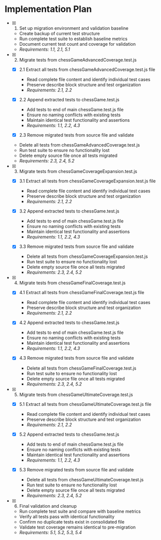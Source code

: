 # Implementation Plan

- [x] 1. Set up migration environment and validation baseline
  - Create backup of current test structure
  - Run complete test suite to establish baseline metrics
  - Document current test count and coverage for validation
  - _Requirements: 1.1, 2.1, 5.1_

- [x] 2. Migrate tests from chessGameAdvancedCoverage.test.js
  - [x] 2.1 Extract all tests from chessGameAdvancedCoverage.test.js file
    - Read complete file content and identify individual test cases
    - Preserve describe block structure and test organization
    - _Requirements: 2.1, 2.2_
  
  - [x] 2.2 Append extracted tests to chessGame.test.js
    - Add tests to end of main chessGame.test.js file
    - Ensure no naming conflicts with existing tests
    - Maintain identical test functionality and assertions
    - _Requirements: 1.1, 2.2, 4.3_
  
   - [x] 2.3 Remove migrated tests from source file and validate
    - Delete all tests from chessGameAdvancedCoverage.test.js
    - Run test suite to ensure no functionality lost
    - Delete empty source file once all tests migrated
    - _Requirements: 2.3, 2.4, 5.2_

- [x] 3. Migrate tests from chessGameCoverageExpansion.test.js
  - [x] 3.1 Extract all tests from chessGameCoverageExpansion.test.js file
    - Read complete file content and identify individual test cases
    - Preserve describe block structure and test organization
    - _Requirements: 2.1, 2.2_
  
  - [x] 3.2 Append extracted tests to chessGame.test.js
    - Add tests to end of main chessGame.test.js file
    - Ensure no naming conflicts with existing tests
    - Maintain identical test functionality and assertions
    - _Requirements: 1.1, 2.2, 4.3_
  
  - [x] 3.3 Remove migrated tests from source file and validate
    - Delete all tests from chessGameCoverageExpansion.test.js
    - Run test suite to ensure no functionality lost
    - Delete empty source file once all tests migrated
    - _Requirements: 2.3, 2.4, 5.2_

- [x] 4. Migrate tests from chessGameFinalCoverage.test.js
  - [x] 4.1 Extract all tests from chessGameFinalCoverage.test.js file
    - Read complete file content and identify individual test cases
    - Preserve describe block structure and test organization
    - _Requirements: 2.1, 2.2_
  
  - [x] 4.2 Append extracted tests to chessGame.test.js
    - Add tests to end of main chessGame.test.js file
    - Ensure no naming conflicts with existing tests
    - Maintain identical test functionality and assertions
    - _Requirements: 1.1, 2.2, 4.3_
  
  - [x] 4.3 Remove migrated tests from source file and validate
    - Delete all tests from chessGameFinalCoverage.test.js
    - Run test suite to ensure no functionality lost
    - Delete empty source file once all tests migrated
    - _Requirements: 2.3, 2.4, 5.2_

- [x] 5. Migrate tests from chessGameUltimateCoverage.test.js
  - [x] 5.1 Extract all tests from chessGameUltimateCoverage.test.js file
    - Read complete file content and identify individual test cases
    - Preserve describe block structure and test organization
    - _Requirements: 2.1, 2.2_
  
  - [x] 5.2 Append extracted tests to chessGame.test.js
    - Add tests to end of main chessGame.test.js file
    - Ensure no naming conflicts with existing tests
    - Maintain identical test functionality and assertions
    - _Requirements: 1.1, 2.2, 4.3_
  
  - [x] 5.3 Remove migrated tests from source file and validate
    - Delete all tests from chessGameUltimateCoverage.test.js
    - Run test suite to ensure no functionality lost
    - Delete empty source file once all tests migrated
    - _Requirements: 2.3, 2.4, 5.2_

- [x] 6. Final validation and cleanup
  - Run complete test suite and compare with baseline metrics
  - Verify all tests pass with identical functionality
  - Confirm no duplicate tests exist in consolidated file
  - Validate test coverage remains identical to pre-migration
  - _Requirements: 5.1, 5.2, 5.3, 5.4_